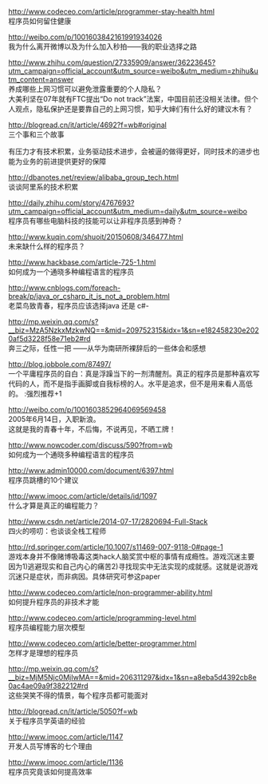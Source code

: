 http://www.codeceo.com/article/programmer-stay-health.html<br  />
程序员如何留住健康

http://weibo.com/p/1001603842161991934026<br  />
我为什么离开微博以及为什么加入秒拍——我的职业选择之路

http://www.zhihu.com/question/27335909/answer/36223645?utm_campaign=official_account&utm_source=weibo&utm_medium=zhihu&utm_content=answer<br  />
养成哪些上网习惯可以避免泄露重要的个人隐私？<br  />
大美利坚在07年就有FTC提出“Do not track”法案，中国目前还没相关法律。但个人观点，隐私保护还是要靠自己的上网习惯，知乎大婶们有什么好的建议木有？

http://blogread.cn/it/article/4692?f=wb#original<br  />
三个事和三个故事

有压力才有技术积累，业务驱动技术进步，会被逼的做得更好，同时技术的进步也能为业务的前进提供更好的保障

http://dbanotes.net/review/alibaba_group_tech.html<br  />
谈谈阿里系的技术积累

http://daily.zhihu.com/story/4767693?utm_campaign=official_account&utm_medium=daily&utm_source=weibo<br  />
程序员有哪些电脑科技的技能可以让非程序员感到神奇？

http://www.kuqin.com/shuoit/20150608/346477.html<br  />
未来缺什么样的程序员？

http://www.hackbase.com/article-725-1.html<br  />
如何成为一个通晓多种编程语言的程序员

http://www.cnblogs.com/foreach-break/p/java_or_csharp_it_is_not_a_problem.html<br  />
老菜鸟致青春，程序员应该选择java 还是 c#-

http://mp.weixin.qq.com/s?__biz=MzA5NzkxMzkwNQ==&mid=209752315&idx=1&sn=e182458230e2020af5d3228f58e71eb2#rd<br  />
奔三之际，任性一把 ——从华为南研所裸辞后的一些体会和感想

http://blog.jobbole.com/87497/<br  />
一个平庸程序员的自白：真是浮躁当下的一剂清醒剂。真正的程序员是那种喜欢写代码的人，而不是指手画脚或自我标榜的人。水平是追求，但不是用来看人高低的。 :强烈推荐+1

http://weibo.com/p/1001603852964069569458<br  />
2005年6月14日，入职新浪。<br  />
这就是我的青春十年，不后悔，不说再见，不晒工牌！

http://www.nowcoder.com/discuss/590?from=wb<br  />
如何成为一个通晓多种编程语言的程序员

http://www.admin10000.com/document/6397.html<br  />
程序员跳槽的10个建议

http://www.imooc.com/article/details/id/1097<br  />
什么才算是真正的编程能力？

http://www.csdn.net/article/2014-07-17/2820694-Full-Stack<br  />
四火的唠叨：也谈谈全栈工程师

http://rd.springer.com/article/10.1007/s11469-007-9118-0#page-1<br  />
游戏本身并不像赌博吸毒这类hack人脑奖赏中枢的事情有成瘾性。游戏沉迷主要因为1)逃避现实和自己内心的痛苦2)寻找现实中无法实现的成就感。这就是说游戏沉迷只是症状，而非病因。具体研究可参这paper

http://www.codeceo.com/article/non-programmer-ability.html<br  />
如何提升程序员的非技术才能

http://www.codeceo.com/article/programming-level.html<br  />
程序员编程能力层次模型

http://www.codeceo.com/article/better-programmer.html<br  />
怎样才是理想的程序员

http://mp.weixin.qq.com/s?__biz=MjM5Njc0MjIwMA==&mid=206311297&idx=1&sn=a8eba5d4392cb8e0ac4ae09a9f382212#rd<br  />
这些哭笑不得的情景，每个程序员都可能面对

http://blogread.cn/it/article/5050?f=wb<br  />
关于程序员学英语的经验

http://www.imooc.com/article/1147<br  />
开发人员写博客的七个理由

http://www.imooc.com/article/1136<br  />
程序员究竟该如何提高效率
